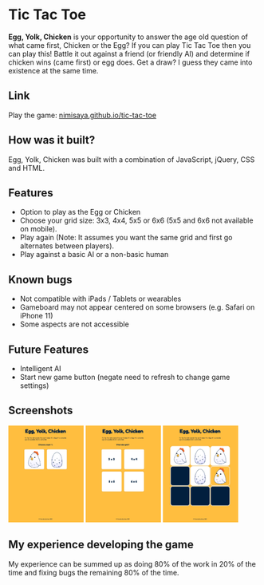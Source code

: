 # Tic Tac Toe

**Egg, Yolk, Chicken** is your opportunity to answer the age old question of what came first, Chicken or the Egg? If you can play Tic Tac Toe then you can play this! Battle it out against a friend (or friendly AI) and determine if chicken wins (came first) or egg does. Get a draw? I guess they came into existence at the same time.

## Link
Play the game: [nimisaya.github.io/tic-tac-toe](https://nimisaya.github.io/tic-tac-toe/)

## How was it built?
Egg, Yolk, Chicken was built with a combination of JavaScript, jQuery, CSS and HTML.

## Features

- Option to play as the Egg or Chicken
- Choose your grid size: 3x3, 4x4, 5x5 or 6x6 (5x5 and 6x6 not available on mobile).
- Play again (Note: It assumes you want the same grid and first go alternates between players).
- Play against a basic AI or a non-basic human

## Known bugs

- Not compatible with iPads / Tablets or wearables
- Gameboard may not appear centered on some browsers (e.g. Safari on iPhone 11)
- Some aspects are not accessible

## Future Features

- Intelligent AI
- Start new game button (negate need to refresh to change game settings)

## Screenshots
<img src="https://github.com/nimisaya/tic-tac-toe/blob/main/images/screenshots/chicken-or-egg.png" alt="Menu for choosing piece (Egg or Chicken)" width="30%"> <img src="https://github.com/nimisaya/tic-tac-toe/blob/main/images/screenshots/grid-selection.png" alt="Menu for choosing grid size" width="30%"> <img src="https://github.com/nimisaya/tic-tac-toe/blob/main/images/screenshots/gameplay.png" alt="Game play" width="30%"> 


## My experience developing the game
My experience can be summed up as doing 80% of the work in 20% of the time and fixing bugs the remaining 80% of the time.
